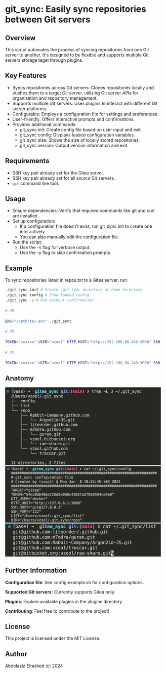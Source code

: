 # git_sync: Easily sync repositories between Git servers

## Overview

This script automates the process of syncing repositories from one Git server to another. It's designed to be flexible and supports multiple Git servers storage taget through plugins.

## Key Features

- Syncs repositories across Git servers: Clones repositories locally and pushes them to a target Git server, utilizing Git server APIs for organization and repository management.
- Supports multiple Git servers: Uses plugins to interact with different Git server platforms.
- Configurable: Employs a configuration file for settings and preferences.
- User-friendly: Offers interactive prompts and confirmations.
- Provides additional commands:
    - git_sync init: Create config file based on user input and exit.
    - git_sync config: Displays loaded configuration variables.
    - git_sync size: Shows the size of locally stored repositories.
    - git_sync version: Output version information and exit.

## Requirements

- SSH key pair already set for the Gitea server.
- SSH key pair already set for all source Git servers.
- `git` command line tool.

## Usage

- Ensure dependencies: Verify that required commands like git and curl are installed.
- Set up configuration:
    - If a configuration file doesn't exist, run git_sync init to create one interactively.
    - You can also manually edit the configuration file.
- Run the script:
    - Use the -v flag for verbose output.
    - Use the -y flag to skip confirmation prompts.

## Example

To sync repositories listed in repos.txt to a Gitea server, run:

```bash
./git_sync init # Create .git_sync directory at home directory
./git_sync config # Show loaded config
./git_sync -y # Run without confirmation

# OR

ENV="/path/to/.env" ./git_sync

# OR

TOKEN="xxxxxx" USER="vzool" HTTP_HOST="http://192.168.88.248:3000" SSH_HOST="git@192.168.88.248" LIST="/path/to/git_sync_repo.txt" ./git_sync

# OR

TOKEN="xxxxxx" USER="vzool" HTTP_HOST="http://192.168.88.248:3000" SSH_HOST="git@192.168.88.248" SSH_PORT="22" LIST="git_sync_repo.txt" DIR="repo/" ./git_sync
```

## Anatomy

![00-local-file-storage](images/00-local-file-storage.png)
![01-configuration-file](images/01-configuration-file.png)
![02-repositories-list.png](images/02-repositories-list.png)

## Further Information

**Configuration file**: See config.example.sh for configuration options.

**Supported Git servers**: Currently supports Gitea only.

**Plugins**: Explore available plugins in the plugins directory.

**Contributing**: Feel free to contribute to the project!

## License

This project is licensed under the MIT License.

## Author

Abdelaziz Elrashed (c) 2024
